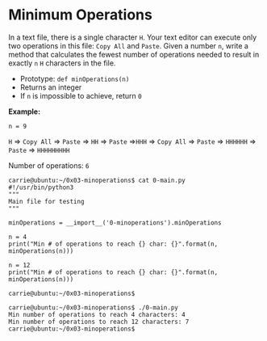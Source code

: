 <h1> Minimum Operations</h1>
<div class="panel-body">
    <p>In a text file, there is a single character <code>H</code>. Your text editor can execute only two operations in this file: <code>Copy All</code> and <code>Paste</code>. Given a number <code>n</code>, write a method that calculates the fewest number of operations needed to result in exactly <code>n</code> <code>H</code> characters in the file.</p>

<ul>
<li>Prototype: <code>def minOperations(n)</code></li>
<li>Returns an integer</li>
<li>If <code>n</code> is impossible to achieve, return <code>0</code></li>
</ul>

<p><strong>Example:</strong></p>

<p><code>n = 9</code></p>

<p><code>H</code> =&gt; <code>Copy All</code> =&gt; <code>Paste</code> =&gt; <code>HH</code> =&gt; <code>Paste</code> =&gt;<code>HHH</code> =&gt; <code>Copy All</code> =&gt; <code>Paste</code> =&gt; <code>HHHHHH</code> =&gt; <code>Paste</code> =&gt; <code>HHHHHHHHH</code></p>

<p>Number of operations: <code>6</code></p>

<pre><code>carrie@ubuntu:~/0x03-minoperations$ cat 0-main.py
#!/usr/bin/python3
"""
Main file for testing
"""

minOperations = __import__('0-minoperations').minOperations

n = 4
print("Min # of operations to reach {} char: {}".format(n, minOperations(n)))

n = 12
print("Min # of operations to reach {} char: {}".format(n, minOperations(n)))

carrie@ubuntu:~/0x03-minoperations$
</code></pre>

<pre><code>carrie@ubuntu:~/0x03-minoperations$ ./0-main.py
Min number of operations to reach 4 characters: 4
Min number of operations to reach 12 characters: 7
carrie@ubuntu:~/0x03-minoperations$
</code></pre>

</div>
